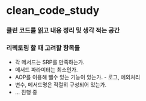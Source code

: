 # clean_code_study

### 클린 코드를 읽고 내용 정리 및 생각 적는 공간

### 리펙토링 할 때 고려할 항목들

- 각 메서드는 SRP를 만족하는가.
- 메서드 파라미터는 최소인가.
- AOP를 이용해 뺄수 있는 기능이 있는가. - 로그, 예외처리
- 변수, 메서드명은 적절히 구성되어 있는가.
- ... 진행 중
